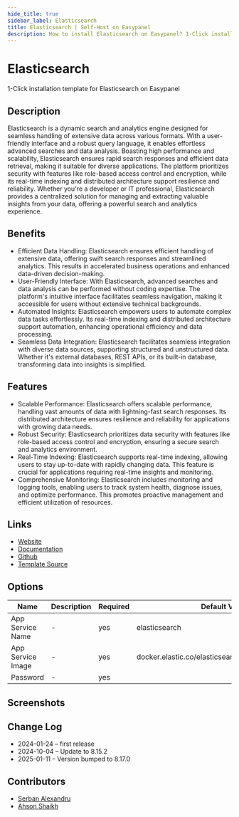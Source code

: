 ```yaml
---
hide_title: true
sidebar_label: Elasticsearch
title: Elasticsearch | Self-Host on Easypanel
description: How to install Elasticsearch on Easypanel? 1-Click installation template for Elasticsearch on Easypanel
---
```


<!-- generated -->

# Elasticsearch

1-Click installation template for Elasticsearch on Easypanel

## Description

Elasticsearch is a dynamic search and analytics engine designed for seamless handling of extensive data across various formats. With a user-friendly interface and a robust query language, it enables effortless advanced searches and data analysis. Boasting high performance and scalability, Elasticsearch ensures rapid search responses and efficient data retrieval, making it suitable for diverse applications. The platform prioritizes security with features like role-based access control and encryption, while its real-time indexing and distributed architecture support resilience and reliability. Whether you&#39;re a developer or IT professional, Elasticsearch provides a centralized solution for managing and extracting valuable insights from your data, offering a powerful search and analytics experience.

## Benefits

- Efficient Data Handling: Elasticsearch ensures efficient handling of extensive data, offering swift search responses and streamlined analytics. This results in accelerated business operations and enhanced data-driven decision-making.
- User-Friendly Interface: With Elasticsearch, advanced searches and data analysis can be performed without coding expertise. The platform's intuitive interface facilitates seamless navigation, making it accessible for users without extensive technical backgrounds.
- Automated Insights: Elasticsearch empowers users to automate complex data tasks effortlessly. Its real-time indexing and distributed architecture support automation, enhancing operational efficiency and data processing.
- Seamless Data Integration: Elasticsearch facilitates seamless integration with diverse data sources, supporting structured and unstructured data. Whether it's external databases, REST APIs, or its built-in database, transforming data into insights is simplified.

## Features

- Scalable Performance: Elasticsearch offers scalable performance, handling vast amounts of data with lightning-fast search responses. Its distributed architecture ensures resilience and reliability for applications with growing data needs.
- Robust Security: Elasticsearch prioritizes data security with features like role-based access control and encryption, ensuring a secure search and analytics environment.
- Real-Time Indexing: Elasticsearch supports real-time indexing, allowing users to stay up-to-date with rapidly changing data. This feature is crucial for applications requiring real-time insights and monitoring.
- Comprehensive Monitoring: Elasticsearch includes monitoring and logging tools, enabling users to track system health, diagnose issues, and optimize performance. This promotes proactive management and efficient utilization of resources.

## Links

- [Website](https://www.elastic.co)
- [Documentation](https://www.elastic.co/guide/index.html)
- [Github](https://github.com/elastic/elasticsearch)
- [Template Source](https://github.com/easypanel-io/templates/tree/main/templates/elasticsearch)

## Options

Name | Description | Required | Default Value
-|-|-|-
App Service Name | - | yes | elasticsearch
App Service Image | - | yes | docker.elastic.co/elasticsearch/elasticsearch:8.17.0
Password | - | yes | 

## Screenshots


## Change Log

- 2024-01-24 – first release
- 2024-10-04 – Update to 8.15.2
- 2025-01-11 – Version bumped to 8.17.0

## Contributors

- [Serban Alexandru](https://github.com/serban-alexandru)
- [Ahson Shaikh](https://github.com/MuhammadAhsanDonuts)
